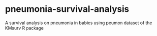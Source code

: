 # pneumonia-survival-analysis
A survival analysis on pneumonia in babies using peumon dataset of the KMsurv R package
